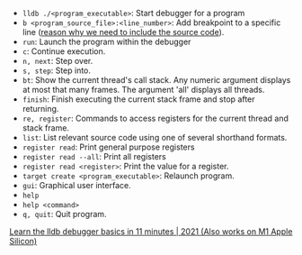 - `lldb ./<program_executable>`: Start debugger for a program
- `b <program_source_file>:<line_number>`: Add breakpoint to a specific line ([reason why we need to include the
  source code](https://stackoverflow.com/a/65767401/1050818)).
- `run`: Launch the program within the debugger
- `c`: Continue execution.
- `n, next`: Step over.
- `s, step`: Step into.
- `bt`: Show the current thread's call stack. Any numeric argument displays at most that many frames. The argument 'all' displays all threads.
- `finish`: Finish executing the current stack frame and stop after returning.
- `re, register`: Commands to access registers for the current thread and stack frame.
- `list`: List relevant source code using one of several shorthand formats.
- `register read`: Print general purpose registers
- `register read --all`: Print all registers
- `register read <register>`: Print the value for a register.
- `target create <program_executable>`: Relaunch program.
- `gui`: Graphical user interface.
- `help`
- `help <command>`
- `q, quit`: Quit program.

[Learn the lldb debugger basics in 11 minutes | 2021 (Also works on M1 Apple Silicon)](https://www.youtube.com/watch?v=v_C1cvo1biI)
